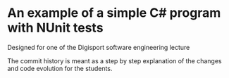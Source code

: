 # An example of a simple C# program with NUnit tests

Designed for one of the Digisport software engineering lecture

The commit history is meant as a step by step explanation
of the changes and code evolution for the students.
